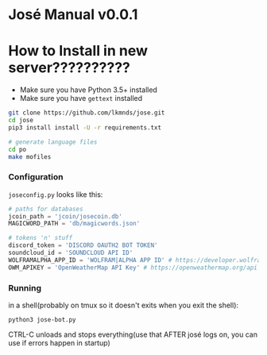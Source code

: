 José Manual v0.0.1
=====

# How to Install in new server??????????

 * Make sure you have Python 3.5+ installed
 * Make sure you have `gettext` installed
```bash
git clone https://github.com/lkmnds/jose.git
cd jose
pip3 install install -U -r requirements.txt

# generate language files
cd po
make mofiles
```

### Configuration

`joseconfig.py` looks like this:
```python
# paths for databases
jcoin_path = 'jcoin/josecoin.db'
MAGICWORD_PATH = 'db/magicwords.json'

# tokens 'n' stuff
discord_token = 'DISCORD OAUTH2 BOT TOKEN'
soundcloud_id = 'SOUNDCLOUD API ID'
WOLFRAMALPHA_APP_ID = 'WOLFRAM|ALPHA APP ID' # https://developer.wolframalpha.com/portal/signin.html
OWM_APIKEY = 'OpenWeatherMap API Key' # https://openweathermap.org/api
```

### Running

in a shell(probably on tmux so it doesn't exits when you exit the shell):
```
python3 jose-bot.py
```

CTRL-C unloads and stops everything(use that AFTER josé logs on, you can use if errors happen in startup)
